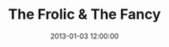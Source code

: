 ---
layout: work
title: The Frolic & The Fancy 
date: 2013-01-03 12:00:00
category: sculpture
imageURL: /images/sculpture/the-frolic-and-the-fancy-3.jpg
thumbnailURL: /images/sculpture/the-frolic-and-the-fancy-3-thumbnail.jpg
medium: Cast iron
sold: true
location: The Hills. Queenstown New Zealand
---